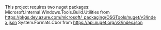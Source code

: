 This project requires two nuget packages:
Microsoft.Internal.Windows.Tools.Build.Utilities from https://pkgs.dev.azure.com/microsoft/_packaging/OSGTools/nuget/v3/index.json
System.Formats.Cbor from https://api.nuget.org/v3/index.json